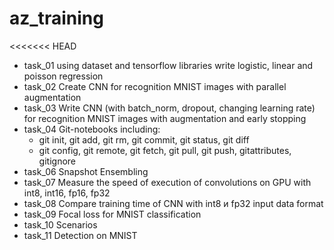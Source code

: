 # az_training

<<<<<<< HEAD
* task_01 using dataset and tensorflow libraries write logistic, linear and poisson regression
* task_02 Create CNN for recognition MNIST images with parallel augmentation
* task_03 Write CNN (with batch_norm, dropout, changing learning rate) for recognition MNIST images with augmentation and early stopping
* task_04 Git-notebooks including:
	* git init, git add, git rm, git commit, git status, git diff
	* git config, git remote, git fetch, git pull, git push, gitattributes, gitignore
* task_06 Snapshot Ensembling
* task_07 Measure the speed of execution of convolutions on GPU with int8, int16, fp16, fp32
* task_08 Compare training time of CNN with int8 и fp32 input data format
* task_09 Focal loss for MNIST classification
* task_10 Scenarios
* task_11 Detection on MNIST